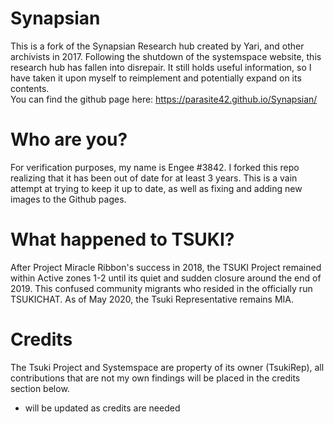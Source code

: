 # Synapsian
This is a fork of the Synapsian Research hub created by Yari, and other archivists in 2017. Following the shutdown of the systemspace website, this research hub has fallen into disrepair. It still holds useful information, so I have taken it upon myself to reimplement and potentially expand on its contents.<br />
You can find the github page here: https://parasite42.github.io/Synapsian/ <br />
# Who are you?
For verification purposes, my name is Engee #3842. I forked this repo realizing that it has been out of date for at least 3 years. This is a vain attempt at trying to keep it up to date, as well as fixing and adding new images to the Github pages.<br />
# What happened to TSUKI?
After Project Miracle Ribbon's success in 2018, the TSUKI Project remained within Active zones 1-2 until its quiet and sudden closure around the end of 2019. This confused community migrants who resided in the officially run TSUKICHAT. As of May 2020, the Tsuki Representative remains MIA.
# Credits
The Tsuki Project and Systemspace are property of its owner (TsukiRep), all contributions that are not my own findings will be placed in the credits section below. <br />
<ul>
  <li>will be updated as credits are needed</li>
<ul>
